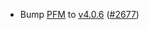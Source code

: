 - Bump [PFM](https://github.com/strangelove-ventures/packet-forward-middleware) 
  to [v4.0.6](https://github.com/strangelove-ventures/packet-forward-middleware/releases/tag/v4.0.6)
  ([\#2677](https://github.com/cosmos/gaia/pull/2677))